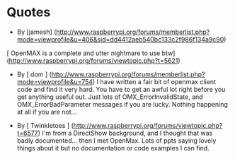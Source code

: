 #  Quotes 



+  By
 [jamesh] (http://www.raspberrypi.org/forums/memberlist.php?mode=viewprofile&u=406&sid=dd4412aeb540bc133c2f986f134a9c90)

 [
	    OpenMAX is a complete and utter nightmare to use btw] (http://www.raspberrypi.org/forums/viewtopic.php?t=5621)



+  By
 [ dom ] (http://www.raspberrypi.org/forums/memberlist.php?mode=viewprofile&u=754)
I have written a fair bit of openmax client code and find it very hard. You have to get an awful lot right before you get anything useful out.
Just lots of OMX_ErrorInvalidState, and OMX_ErrorBadParameter messages if you are lucky. Nothing happening at all if you are not...


+  By
 [ Twinkletoes ] (http://www.raspberrypi.org/forums/viewtopic.php?t=6577)
I'm from a DirectShow background, and I thought that was badly 
	documented... then I met OpenMax. Lots of ppts saying lovely 
	things about it but no documentation or code examples I can find.


